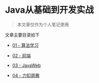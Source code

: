 # Java从基础到开发实战

> 本文章仅作为个人笔记使用

文章主要目录如下

- [01 - 算法学习](./md/算法学习.md)

- [02 - 前端](./md/前端.md)

- [03 - JavaWeb](./md/JavaWeb.md)

- [04 - 力扣周赛](./md/周赛.md)
